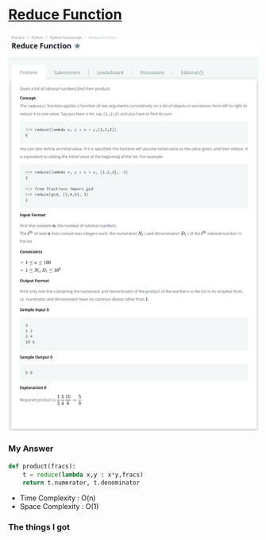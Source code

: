 # [Reduce Function](https://www.hackerrank.com/challenges/reduce-function/problem)

![image](Problem.png)



### My Answer

```python
def product(fracs):
    t = reduce(lambda x,y : x*y,fracs)
    return t.numerator, t.denominator
```

* Time Complexity : O(n)
* Space Complexity : O(1)



### The things I got
